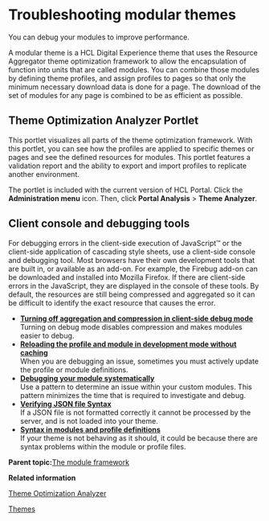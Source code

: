 # Troubleshooting modular themes

You can debug your modules to improve performance.

A modular theme is a HCL Digital Experience theme that uses the Resource Aggregator theme optimization framework to allow the encapsulation of function into units that are called modules. You can combine those modules by defining theme profiles, and assign profiles to pages so that only the minimum necessary download data is done for a page. The download of the set of modules for any page is combined to be as efficient as possible.

## Theme Optimization Analyzer Portlet

This portlet visualizes all parts of the theme optimization framework. With this portlet, you can see how the profiles are applied to specific themes or pages and see the defined resources for modules. This portlet features a validation report and the ability to export and import profiles to replicate another environment.

The portlet is included with the current version of HCL Portal. Click the **Administration menu** icon. Then, click **Portal Analysis** \> **Theme Analyzer**.

## Client console and debugging tools

For debugging errors in the client-side execution of JavaScript™ or the client-side application of cascading style sheets, use a client-side console and debugging tool. Most browsers have their own development tools that are built in, or available as an add-on. For example, the Firebug add-on can be downloaded and installed into Mozilla Firefox. If there are client-side errors in the JavaScript, they are displayed in the console of these tools. By default, the resources are still being compressed and aggregated so it can be difficult to identify the exact resource that causes the error.

-   **[Turning off aggregation and compression in client-side debug mode](../dev-theme/themeopt_mod_debug.md)**  
Turning on debug mode disables compression and makes modules easier to debug.
-   **[Reloading the profile and module in development mode without caching](../dev-theme/themeopt_mod_reloading.md)**  
When you are debugging an issue, sometimes you must actively update the profile or module definitions.
-   **[Debugging your module systematically](../dev-theme/themeopt_mod_debug_pattern.md)**  
Use a pattern to determine an issue within your custom modules. This pattern minimizes the time that is required to investigate and debug.
-   **[Verifying JSON file Syntax](../dev-theme/themeopt_json_syntax.md)**  
If a JSON file is not formatted correctly it cannot be processed by the server, and is not loaded into your theme.
-   **[Syntax in modules and profile definitions](../dev-theme/themeopt_json_syntax_profiles.md)**  
If your theme is not behaving as it should, it could be because there are syntax problems within the module or profile files.

**Parent topic:**[The module framework](../dev-theme/themeopt_module.md)

**Related information**  


[Theme Optimization Analyzer](../dev-theme/themeopt_an_analyzer.md)

[Themes](../migrate/mig_plan_expect_themes.md)

